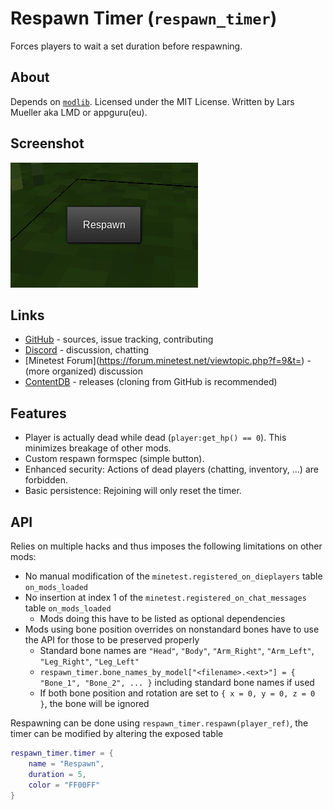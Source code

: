# Respawn Timer (`respawn_timer`)

Forces players to wait a set duration before respawning.

## About

Depends on [`modlib`](https://github.com/appgurueu/modlib). Licensed under the MIT License. Written by Lars Mueller aka LMD or appguru(eu).

## Screenshot

![Screenshot](screenshot.png)

## Links

* [GitHub](https://github.com/appgurueu/respawn_timer) - sources, issue tracking, contributing
* [Discord](https://discordapp.com/invite/ysP74by) - discussion, chatting
* [Minetest Forum](https://forum.minetest.net/viewtopic.php?f=9&t=<!--TODO -->) - (more organized) discussion
* [ContentDB](https://content.minetest.net/packages/LMD/respawn_timer) - releases (cloning from GitHub is recommended)

## Features

* Player is actually dead while dead (`player:get_hp() == 0`). This minimizes breakage of other mods.
* Custom respawn formspec (simple button).
* Enhanced security: Actions of dead players (chatting, inventory, ...) are forbidden.
* Basic persistence: Rejoining will only reset the timer.

## API

Relies on multiple hacks and thus imposes the following limitations on other mods:

* No manual modification of the `minetest.registered_on_dieplayers` table `on_mods_loaded`
* No insertion at index 1 of the `minetest.registered_on_chat_messages` table `on_mods_loaded`
  * Mods doing this have to be listed as optional dependencies
* Mods using bone position overrides on nonstandard bones have to use the API for those to be preserved properly
  * Standard bone names are `"Head"`, `"Body"`, `"Arm_Right"`, `"Arm_Left"`, `"Leg_Right"`, `"Leg_Left"`
  * `respawn_timer.bone_names_by_model["<filename>.<ext>"] = { "Bone_1", "Bone_2", ... }` including standard bone names if used
  * If both bone position and rotation are set to `{ x = 0, y = 0, z = 0 }`, the bone will be ignored

Respawning can be done using `respawn_timer.respawn(player_ref)`, the timer can be modified by altering the exposed table

```lua
respawn_timer.timer = {
    name = "Respawn",
    duration = 5,
    color = "FF00FF"
}
```
